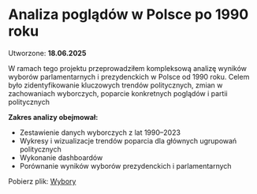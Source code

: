 # Analiza poglądów w Polsce po 1990 roku

Utworzone: **18.06.2025**


W ramach tego projektu przeprowadziłem kompleksową analizę wyników wyborów parlamentarnych i prezydenckich w Polsce od 1990 roku. Celem było zidentyfikowanie kluczowych trendów politycznych, zmian w zachowaniach wyborczych, poparcie konkretnych poglądów i partii politycznych 

**Zakres analizy obejmował:**

* Zestawienie danych wyborczych z lat 1990–2023
* Wykresy i wizualizacje trendów poparcia dla głównych ugrupowań politycznych
* Wykonanie dashboardów
* Porównanie wyników wyborów prezydenckich i parlamentarnych

Pobierz plik:
[Wybory](wybory.xlsx)
